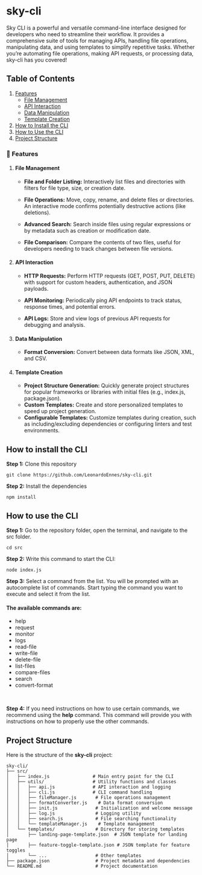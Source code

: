 # sky-cli
Sky CLI is a powerful and versatile command-line interface designed for developers who need to streamline their workflow. It provides a comprehensive suite of tools for managing APIs, handling file operations, manipulating data, and using templates to simplify repetitive tasks. Whether you’re automating file operations, making API requests, or processing data, sky-cli has you covered!

## Table of Contents
1. [Features](#-features)
    - [File Management](#file-management)
    - [API Interaction](#api-interaction)
    - [Data Manipulation](#data-manipulation)
    - [Template Creation](#template-creation)
2. [How to Install the CLI](#how-to-install-the-cli)
3. [How to Use the CLI](#how-to-use-the-cli)
4. [Project Structure](#project-structure)

### 🚀 Features
1. #### File Management
    - **File and Folder Listing:** Interactively list files and directories with filters for file type, size, or creation date.

    - **File Operations:** Move, copy, rename, and delete files or directories. An interactive mode confirms potentially destructive actions (like deletions).

    - **Advanced Search:** Search inside files using regular expressions or by metadata such as creation or modification date.
    
    - **File Comparison:** Compare the contents of two files, useful for developers needing to track changes between file versions.

2. #### API Interaction
    - **HTTP Requests:** Perform HTTP requests (GET, POST, PUT, DELETE) with support for custom headers, authentication, and JSON payloads.

    - **API Monitoring:** Periodically ping API endpoints to track status, response times, and potential errors.

    - **API Logs:** Store and view logs of previous API requests for debugging and analysis.

3. #### Data Manipulation
    - **Format Conversion:** Convert between data formats like JSON, XML, and CSV.

4. #### Template Creation
    - **Project Structure Generation:** Quickly generate project structures for popular frameworks or libraries with initial files (e.g., index.js, package.json).
    - **Custom Templates:** Create and store personalized templates to speed up project generation.
    - **Configurable Templates:** Customize templates during creation, such as including/excluding dependencies or configuring linters and test environments.

## How to install the CLI
**Step 1:** Clone this repository
```
git clone https://github.com/LeonardoEnnes/sky-cli.git
```

**Step 2:** Install the dependencies
```
npm install
```

## How to use the CLI

**Step 1:** Go to the repository folder, open the terminal, and navigate to the src folder.
```
cd src
```

**Step 2:** Write this command to start the CLI:
```
node index.js
```

**Step 3:** Select a command from the list. You will be prompted with an autocomplete list of commands. Start typing the command you want to execute and select it from the list. <br> 

#### The available commands are:
- help
- request
- monitor
- logs
- read-file
- write-file
- delete-file
- list-files
- compare-files
- search
- convert-format

<br>

**Step 4:** If you need instructions on how to use certain commands, we recommend using the **help** command. This command will provide you with instructions on how to properly use the other commands.

## Project Structure
Here is the structure of the **sky-cli** project:

```
sky-cli/
├── src/
│   ├── index.js                # Main entry point for the CLI
│   ├── utils/                  # Utility functions and classes
│   │   ├── api.js              # API interaction and logging
│   │   ├── cli.js              # CLI command handling
│   │   ├── fileManager.js       # File operations management
│   │   ├── formatConverter.js    # Data format conversion
│   │   ├── init.js              # Initialization and welcome message
│   │   ├── log.js               # Logging utility
│   │   ├── search.js            # File searching functionality
│   │   └── templateManager.js    # Template management
│   └── templates/               # Directory for storing templates
│       ├── landing-page-template.json  # JSON template for landing page
│       ├── feature-toggle-template.json # JSON template for feature toggles
│       └── ...                  # Other templates
├── package.json                 # Project metadata and dependencies
└── README.md                    # Project documentation
```
